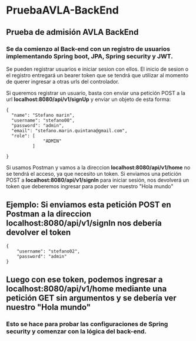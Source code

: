 # PruebaAVLA-BackEnd
## Prueba de admisión AVLA BackEnd

### Se da comienzo al Back-end con un registro de usuarios implementando Spring boot, JPA, Spring security y JWT.

  Se pueden registrar usuarios e iniciar sesion con ellos. El inicio de sesion o el registro entregará un bearer token que se tendrá que utilizar al momento de querer ingresar
  a otras urls del controlador.
  
  Si queremos registrar un usuario, basta con enviar una petición POST a la url **localhost:8080/api/v1/signUp** y enviar un objeto de esta forma:
  ```
{
    "name": "Stefano marin",
    "username": "stefano00",
    "password": "admin",
    "email": "stefano.marin.quintana@gmail.com",
    "role": [
                "ADMIN"
            ]

}
```
  

   Si usamos Postman y vamos a la direccion **localhost:8080/api/v1/home** no se tendrá el acceso, ya que necesito un token. Si enviamos una petición POST a 
**localhost:8080/api/v1/signIn**  para
iniciar sesión, nos devolverá un token que deberemos ingresar para poder ver nuestro "Hola mundo"

## Ejemplo: Si enviamos esta petición POST en Postman a la direccion **localhost:8080/api/v1/signIn** nos debería devolver el token
```
{
    "username": "stefano02",
    "password": "admin"
}
```

## Luego con ese token, podemos ingresar a **localhost:8080/api/v1/home** mediante una petición GET sin argumentos y se debería ver nuestro "Hola mundo"

### Esto se hace para probar las configuraciones de Spring security y comenzar con la lógica del back-end.
